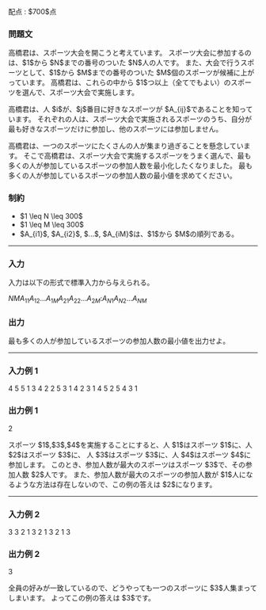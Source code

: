 
<div>

<span>

<span>

<p>
配点 : $700$点
</p>

<div>

<section>

### **問題文**

<p>
高橋君は、スポーツ大会を開こうと考えています。
スポーツ大会に参加するのは、$1$から $N$までの番号のついた $N$人の人です。
また、大会で行うスポーツとして、$1$から $M$までの番号のついた $M$個のスポーツが候補に上がっています。
高橋君は、これらの中から $1$つ以上（全てでもよい）のスポーツを選んで、スポーツ大会で実施します。
</p>

<p>
高橋君は、人 $i$が、$j$番目に好きなスポーツが $A_{ij}$であることを知っています。
それぞれの人は、スポーツ大会で実施されるスポーツのうち、自分が最も好きなスポーツだけに参加し、他のスポーツには参加しません。
</p>

<p>
高橋君は、一つのスポーツにたくさんの人が集まり過ぎることを懸念しています。
そこで高橋君は、スポーツ大会で実施するスポーツをうまく選んで、最も多くの人が参加しているスポーツの参加人数を最小化したくなりました。
最も多くの人が参加しているスポーツの参加人数の最小値を求めてください。
</p>

</section>

</div>

<div>

<section>

### **制約**

<ul>

<li>
$1 \leq N \leq 300$
</li>

<li>
$1 \leq M \leq 300$
</li>

<li>
$A_{i1}$, $A_{i2}$, $...$, $A_{iM}$は、$1$から $M$の順列である。
</li>

</ul>

</section>

</div>

---

<div>

<div>

<section>

### **入力**

<p>
入力は以下の形式で標準入力から与えられる。
</p>

<div>

$N$$M$$A_{11}$$A_{12}$$...$$A_{1M}$$A_{21}$$A_{22}$$...$$A_{2M}$$:$$A_{N1}$$A_{N2}$$...$$A_{NM}$
</div>

</section>

</div>

<div>

<section>

### **出力**

<p>
最も多くの人が参加しているスポーツの参加人数の最小値を出力せよ。
</p>

</section>

</div>

</div>

---

<div>

<section>

### **入力例 1**

<div>

4 5
5 1 3 4 2
2 5 3 1 4
2 3 1 4 5
2 5 4 3 1

</div>

</section>

</div>

<div>

<section>

### **出力例 1**

<div>

2

</div>

<p>
スポーツ $1$,$3$,$4$を実施することにすると、人 $1$はスポーツ $1$に、人 $2$はスポーツ $3$に、
人 $3$はスポーツ $3$に、人 $4$はスポーツ $4$に参加します。
このとき、参加人数が最大のスポーツはスポーツ $3$で、その参加人数 $2$人です。
また、参加人数が最大のスポーツの参加人数が $1$人になるような方法は存在しないので、この例の答えは $2$になります。
</p>

</section>

</div>

---

<div>

<section>

### **入力例 2**

<div>

3 3
2 1 3
2 1 3
2 1 3

</div>

</section>

</div>

<div>

<section>

### **出力例 2**

<div>

3

</div>

<p>
全員の好みが一致しているので、どうやっても一つのスポーツに $3$人集まってしまいます。
よってこの例の答えは $3$です。
</p>

</section>

</div>

</span>

</span>

</div>
